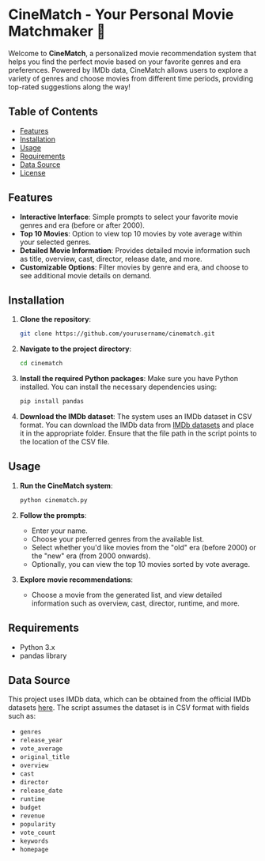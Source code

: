 
# CineMatch - Your Personal Movie Matchmaker 🎥

Welcome to **CineMatch**, a personalized movie recommendation system that helps you find the perfect movie based on your favorite genres and era preferences. Powered by IMDb data, CineMatch allows users to explore a variety of genres and choose movies from different time periods, providing top-rated suggestions along the way!

## Table of Contents
- [Features](#features)
- [Installation](#installation)
- [Usage](#usage)
- [Requirements](#requirements)
- [Data Source](#data-source)
- [License](#license)

## Features
- **Interactive Interface**: Simple prompts to select your favorite movie genres and era (before or after 2000).
- **Top 10 Movies**: Option to view top 10 movies by vote average within your selected genres.
- **Detailed Movie Information**: Provides detailed movie information such as title, overview, cast, director, release date, and more.
- **Customizable Options**: Filter movies by genre and era, and choose to see additional movie details on demand.

## Installation

1. **Clone the repository**:
   ```bash
   git clone https://github.com/yourusername/cinematch.git
   ```

2. **Navigate to the project directory**:
   ```bash
   cd cinematch
   ```

3. **Install the required Python packages**:
   Make sure you have Python installed. You can install the necessary dependencies using:
   ```bash
   pip install pandas
   ```

4. **Download the IMDb dataset**:
   The system uses an IMDb dataset in CSV format. You can download the IMDb data from [IMDb datasets](https://www.imdb.com/interfaces/) and place it in the appropriate folder.
   Ensure that the file path in the script points to the location of the CSV file.

## Usage

1. **Run the CineMatch system**:
   ```bash
   python cinematch.py
   ```

2. **Follow the prompts**:
   - Enter your name.
   - Choose your preferred genres from the available list.
   - Select whether you'd like movies from the "old" era (before 2000) or the "new" era (from 2000 onwards).
   - Optionally, you can view the top 10 movies sorted by vote average.

3. **Explore movie recommendations**:
   - Choose a movie from the generated list, and view detailed information such as overview, cast, director, runtime, and more.

## Requirements
- Python 3.x
- pandas library

## Data Source
This project uses IMDb data, which can be obtained from the official IMDb datasets [here](https://www.imdb.com/interfaces/). The script assumes the dataset is in CSV format with fields such as:
- `genres`
- `release_year`
- `vote_average`
- `original_title`
- `overview`
- `cast`
- `director`
- `release_date`
- `runtime`
- `budget`
- `revenue`
- `popularity`
- `vote_count`
- `keywords`
- `homepage`
